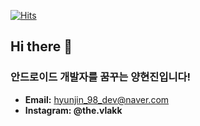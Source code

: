 <div align=left>	  
  
[![Hits](https://hits.seeyoufarm.com/api/count/incr/badge.svg?url=https%3A%2F%2Fgithub.com%2Fhyunjine&count_bg=%2379C83D&title_bg=%23555555&icon=&icon_color=%23E7E7E7&title=visitor&edge_flat=false)](https://hits.seeyoufarm.com)  
  
</div>

## Hi there 👋

### 안드로이드 개발자를 꿈꾸는 양현진입니다!
* **Email:** hyunjin_98_dev@naver.com
* **Instagram: @the.vlakk**

